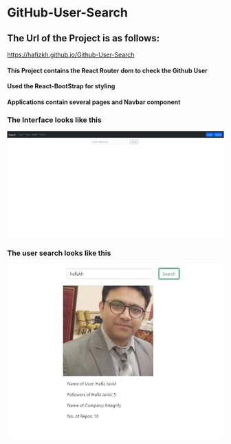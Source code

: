 # GitHub-User-Search

## The Url of the Project is as follows:
https://hafizkh.github.io/Github-User-Search

#### This Project contains the React Router dom to check the Github User
#### Used the React-BootStrap for styling
#### Applications contain several pages and Navbar component
### The Interface looks like this

![alt devTools](src/images/search_page.JPG)

### The user search looks like this 

![alt devTools](src/images/user_search.JPG)
